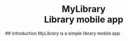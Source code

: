 <h1 align='center'>
  MyLibrary <br>
  Library mobile app
</h1>
## Introduction
MyLibrary is a simple library mobile app

